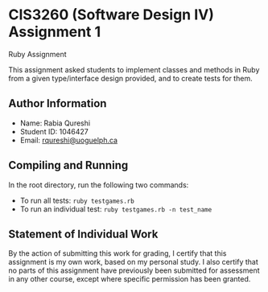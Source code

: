 # CIS3260 (Software Design IV) Assignment 1

Ruby Assignment

This assignment asked students to implement classes and methods in Ruby from a given type/interface design provided, and to create tests for them.

## Author Information

* Name: Rabia Qureshi
* Student ID: 1046427
* Email: rqureshi@uoguelph.ca

## Compiling and Running

In the root directory, run the following two commands:

* To run all tests: `ruby testgames.rb`
* To run an individual test: `ruby testgames.rb -n test_name`

## Statement of Individual Work

By the action of submitting this work for grading, I certify that this assignment is my own work, based on my personal study. I also certify that no parts of this assignment have previously been submitted for assessment in any other course, except where specific permission has been granted.
